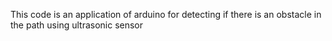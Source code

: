This code is an application of arduino for detecting if there is an obstacle in the path using ultrasonic sensor
